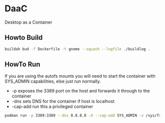 
# DaaC

Desktop as a Container

## Howto Build

```bash
buildah bud -f Dockerfile -t gnome --squash --logfile ./buildlog .
```

## HowTo Run

If you are using the autofs mounts you will need to start the container with SYS_ADMIN capabilities, else just run normally.

* -p exposes the 3389 port on the host and forwards it through to the container
* -dns sets DNS for the container if host is localhost
* -cap-add run this a privileged container

```bash
podman run -p 3389:3389 --dns 8.8.8.8 -d --cap-add SYS_ADMIN -v /sys/fs/cgroup:/sys/fs/cgroup:ro  localhost/gnome
```